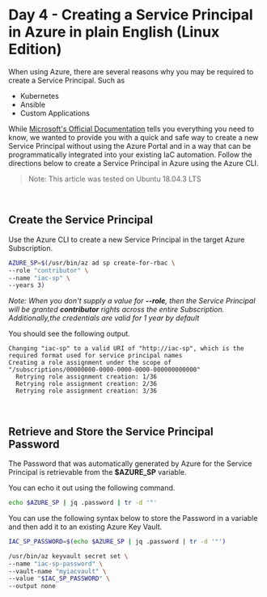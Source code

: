 # Day 4 - Creating a Service Principal in Azure in plain English (Linux Edition)

When using Azure, there are several reasons why you may be required to create a Service Principal. Such as

* Kubernetes
* Ansible
* Custom Applications

While [Microsoft's Official Documentation](https://docs.microsoft.com/en-us/azure/active-directory/develop/howto-create-service-principal-portal) tells you everything you need to know, we wanted to provide you with a quick and safe way to create a new Service Principal without using the Azure Portal and in a way that can be programmatically integrated into your existing IaC automation. Follow the directions below to create a Service Principal in Azure using the Azure CLI.

> Note: This article was tested on Ubuntu 18.04.3 LTS

<br />

## Create the Service Principal

Use the Azure CLI to create a new Service Principal in the target Azure Subscription.

```bash
AZURE_SP=$(/usr/bin/az ad sp create-for-rbac \
--role "contributor" \
--name "iac-sp" \
--years 3)
```

*Note: When you don't supply a value for **--role**, then the Service Principal will be granted **contributor** rights across the entire Subscription. Additionally,the credentials are valid for 1 year by default*

You should see the following output.

```console
Changing "iac-sp" to a valid URI of "http://iac-sp", which is the required format used for service principal names
Creating a role assignment under the scope of "/subscriptions/00000000-0000-0000-0000-000000000000"
  Retrying role assignment creation: 1/36
  Retrying role assignment creation: 2/36
  Retrying role assignment creation: 3/36
```

<br />

## Retrieve and Store the Service Principal Password

The Password that was automatically generated by Azure for the Service Principal is retrievable from the **$AZURE_SP** variable.

You can echo it out using the following command.

```bash
echo $AZURE_SP | jq .password | tr -d '"'
```

You can use the following syntax below to store the Password in a variable and then add it to an existing Azure Key Vault.

```bash
IAC_SP_PASSWORD=$(echo $AZURE_SP | jq .password | tr -d '"')

/usr/bin/az keyvault secret set \
--name "iac-sp-password" \
--vault-name "myiacvault" \
--value "$IAC_SP_PASSWORD" \
--output none
```
